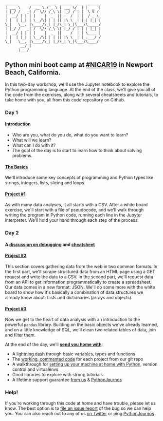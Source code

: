 ```
______      _____   ___  ______  __   _____
| ___ \    /  __ \ / _ \ | ___ \/  | |  _  |
| |_/ /   _| /  \// /_\ \| |_/ /`| |  \ V /
|  __/ | | | |    |  _  ||    /  | |  / _ \
| |  | |_| | \__/\| | | || |\ \ _| |_| |_| |
\_|   \__, |\____/\_| |_/\_| \_|\___/\_____/
| |_/ /   _| /  \// /_\ \| |_/ /`| | | |_| |
|  __/ | | | |    |  _  ||    /  | | \____ |
| |  | |_| | \__/\| | | || |\ \ _| |_.___/ /
\_|   \__, |\____/\_| |_/\_| \_|\___/\____/ 
       __/ |                                
      |___/                                                                
```

## Python mini boot camp at [#NICAR19](https://www.ire.org/events-and-training/event/3433) in Newport Beach, California.

In this two-day workshop, we'll use the Jupyter notebook to explore the Python programming language. At the end of the class, we'll give you all of the code from the exercises, along with several cheatsheets and tutorials, to take home with you, all from this code repository on Github.

### Day 1
#### [Introduction](https://ireapps.github.io/pycar/pycar_intro.html)

* Who are you, what do you do, what do you want to learn?
* What will we learn?
* What can I do with it?
* The goal of the day is to start to learn how to think about solving problems.

#### [The Basics](https://github.com/ireapps/pycar/tree/master/basics)
We'll introduce some key concepts of programming and Python types like strings, integers, lists, slicing and loops.

#### [Project #1](https://github.com/ireapps/pycar/tree/master/project1)
As with many data analyses, it all starts with a CSV. After a white board exercise, we'll start with a file of pseudocode, and we'll walk through writing the program in Python code, running each line in the Jupyter interpreter. We'll hold your hand through each step of the process.

### Day 2
#### A [discussion on debugging](https://docs.google.com/presentation/d/e/2PACX-1vTCwzQnH0Ps8xmqnxGBYayCyas8-53qJyo-yjIy5qy4P2xUOA-kiAOQCNTiCzRBVX7TxeBabx1pvpBQ/pub?start=false&loop=false&delayms=3000) and [cheatsheet](https://github.com/ireapps/pycar/tree/master/debug/DebugginginPython.pdf)

#### [Project #2](https://github.com/ireapps/pycar/tree/master/project2)
This section covers gathering data from the web in two common formats.
In the first part, we'll scrape structured data from an HTML page using a GET request and write the data to a CSV. In the second part, we'll request data from an API to get information programmatically to create a spreadsheet. Our data comes in a new format: JSON. We'll do some more with the white board to show how it's basically a combination of data structures we already know about: Lists and dictionaries (arrays and objects).

#### [Project #3](https://github.com/ireapps/pycar/tree/master/project3)
Now we get to the heart of data analysis with an introduction to the powerful `pandas` library. Building on the basic objects we've already learned, and on a little knowledge of SQL, we'll clean two related tables of data, join and filter them.

At the end of the day, we'll __[send you home with](takehome/README.md)__:

* A [lightning dash](https://github.com/ireapps/pycar/tree/master/takehome/PyCAR_basics_takehome_notebook_complete.ipynb) through basic variables, types and functions
* The [working, commented code](https://github.com/ireapps/pycar/tree/master/completed) for each project from our git repo
* A walkthrough for [setting up your machine at home with Python](https://github.com/thejqs/pycar/blob/master/takehome/Installing%20Python%20The%20IRE%20Way%E2%84%A2.pdf), version control and virtualenvs
* Good libraries to explore with strong tutorials
* A lifetime support guarantee [from us](CONTRIBUTORS.md) & [PythonJournos](https://groups.google.com/forum/#!forum/PythonJournos)

### Help!
If you're working through this code at home and have trouble, please let us know.
The best option is to [file an issue report](https://github.com/ireapps/pycar/issues?q=is%3Aopen+is%3Aissue) of the bug so we can help you.
You can also reach out to any of us [on Twitter](https://github.com/ireapps/pycar/blob/master/CONTRIBUTORS.md) or ping [PythonJournos](https://groups.google.com/forum/#!forum/PythonJournos).
